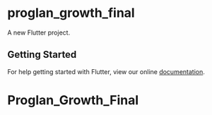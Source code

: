 # proglan_growth_final

A new Flutter project.

## Getting Started

For help getting started with Flutter, view our online
[documentation](https://flutter.io/).
# Proglan_Growth_Final
